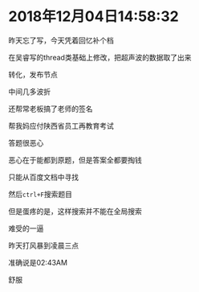# 2018年12月04日14:58:32

昨天忘了写，今天凭着回忆补个档



在吴睿写的thread类基础上修改，把超声波的数据取了出来

转化，发布节点



中间几多波折

还帮常老板搞了老师的签名



帮我妈应付陕西省员工再教育考试

答题很恶心

恶心在于能都到原题，但是答案全都要掏钱

只能从百度文档中寻找

然后`ctrl+F`搜索题目

但是蛋疼的是，这样搜索并不能在全局搜索

难受的一逼



昨天打风暴到凌晨三点

准确说是02:43AM

舒服



